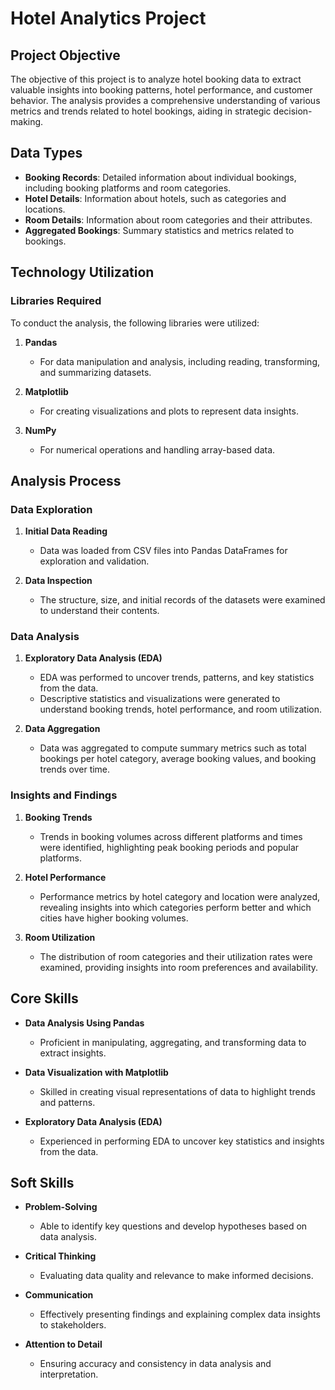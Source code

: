 # Hotel Analytics Project

## Project Objective
The objective of this project is to analyze hotel booking data to extract valuable insights into booking patterns, hotel performance, and customer behavior. The analysis provides a comprehensive understanding of various metrics and trends related to hotel bookings, aiding in strategic decision-making.

## Data Types
- **Booking Records**: Detailed information about individual bookings, including booking platforms and room categories.
- **Hotel Details**: Information about hotels, such as categories and locations.
- **Room Details**: Information about room categories and their attributes.
- **Aggregated Bookings**: Summary statistics and metrics related to bookings.

## Technology Utilization

### Libraries Required

To conduct the analysis, the following libraries were utilized:

1. **Pandas**
   - For data manipulation and analysis, including reading, transforming, and summarizing datasets.

2. **Matplotlib**
   - For creating visualizations and plots to represent data insights.

3. **NumPy**
   - For numerical operations and handling array-based data.

## Analysis Process

### Data Exploration
1. **Initial Data Reading**
   - Data was loaded from CSV files into Pandas DataFrames for exploration and validation.

2. **Data Inspection**
   - The structure, size, and initial records of the datasets were examined to understand their contents.

### Data Analysis

1. **Exploratory Data Analysis (EDA)**
   - EDA was performed to uncover trends, patterns, and key statistics from the data.
   - Descriptive statistics and visualizations were generated to understand booking trends, hotel performance, and room utilization.

2. **Data Aggregation**
   - Data was aggregated to compute summary metrics such as total bookings per hotel category, average booking values, and booking trends over time.

### Insights and Findings

1. **Booking Trends**
   - Trends in booking volumes across different platforms and times were identified, highlighting peak booking periods and popular platforms.

2. **Hotel Performance**
   - Performance metrics by hotel category and location were analyzed, revealing insights into which categories perform better and which cities have higher booking volumes.

3. **Room Utilization**
   - The distribution of room categories and their utilization rates were examined, providing insights into room preferences and availability.

## Core Skills

- **Data Analysis Using Pandas**
  - Proficient in manipulating, aggregating, and transforming data to extract insights.

- **Data Visualization with Matplotlib**
  - Skilled in creating visual representations of data to highlight trends and patterns.

- **Exploratory Data Analysis (EDA)**
  - Experienced in performing EDA to uncover key statistics and insights from the data.

## Soft Skills

- **Problem-Solving**
  - Able to identify key questions and develop hypotheses based on data analysis.

- **Critical Thinking**
  - Evaluating data quality and relevance to make informed decisions.

- **Communication**
  - Effectively presenting findings and explaining complex data insights to stakeholders.

- **Attention to Detail**
  - Ensuring accuracy and consistency in data analysis and interpretation.
